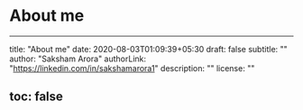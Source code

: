 # About me

---
title: "About me"
date: 2020-08-03T01:09:39+05:30
draft: false
subtitle: ""
author: "Saksham Arora"
authorLink: "https://linkedin.com/in/sakshamarora1"
description: ""
license: ""

toc: false
---

